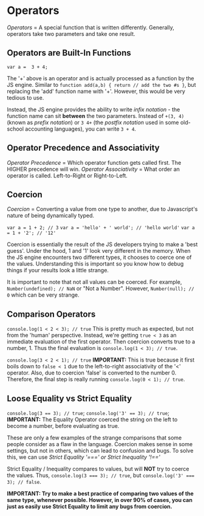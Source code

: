 # Operators

*Operators* = A special function that is written differently. Generally, operators take two parameters and take one result.

## Operators are Built-In Functions
`var a =  3 + 4;`

The '+' above is an operator and is actually processed as a function by the JS engine. Similar to `function add(a,b) { return // add the two #s }`, but replacing the 'add' function name with '+'. However, this would be very tedious to use.

Instead, the JS engine provides the ability to write *infix notation* - the function name can sit **between** the two parameters. Instead of `+(3, 4)` (known as *prefix notation*) or `3 4+` (the *postfix notation* used in some old-school accounting languages), you can write `3 + 4`.

## Operator Precedence and Associativity

*Operator Precedence* = Which operator function gets called first. The HIGHER precedence will win.
*Operator Associativity* = What order an operator is called. Left-to-Right or Right-to-Left.

## Coercion

*Coercion* = Converting a value from one type to another, due to Javascript's nature of being dynamically typed.

`var a = 1 + 2; // 3`
`var a = 'hello' + ' world'; // 'hello world'`
`var a = 1 + '2'; // '12'`

Coercion is essentially the result of the JS developers trying to make a 'best guess'. Under the hood, 1 and '1' look very different in the memory. When the JS engine encounters two different types, it chooses to coerce one of the values. Understanding this is important so you know how to debug things if your results look a little strange.

It is important to note that not all values can be coerced. For example, `Number(undefined); // NaN` or "Not a Number". However, `Number(null); // 0` which can be very strange.

## Comparison Operators

`console.log(1 < 2 < 3); // true` This is pretty much as expected, but not from the 'human' perspective. Instead, we're getting `true < 3` as an immediate evaluation of the first operator. Then coercion converts true to a number, 1. Thus the final evaluation is `console.log(1 < 3); // true`.

`console.log(3 < 2 < 1); // true` **IMPORTANT:** This is true because it first boils down to `false < 1` due to the left-to-right associativity of the '<' operator. Also, due to coercion 'false' is converted to the number 0. Therefore, the final step is really running `console.log(0 < 1); // true`.

## Loose Equality vs Strict Equality

`console.log(3 == 3); // true`;
`console.log('3' == 3); // true`; **IMPORTANT:** The Equality Operator coerced the string on the left to become a number, before evaluating as true.

These are only a few examples of the strange comparisons that some people consider as a flaw in the language. Coercion makes sense in some settings, but not in others, which can lead to confusion and bugs. To solve this, we can use *Strict Equality '===' or Strict Inequality '!=='*

Strict Equality / Inequality compares to values, but will **NOT** try to coerce the values. Thus, `console.log(3 === 3); // true`, but `console.log('3' === 3); // false`.

**IMPORTANT: Try to make a best practice of comparing two values of the same type, whenever possible. However, in over 90% of cases, you can just as easily use Strict Equality to limit any bugs from coercion.**
